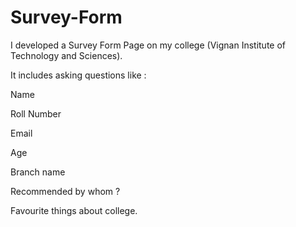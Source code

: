# Survey-Form
I developed a Survey Form Page on my college (Vignan Institute of Technology and Sciences).

It includes asking questions like :

Name

Roll Number

Email 

Age

Branch name

Recommended by whom ?

Favourite things about college.
